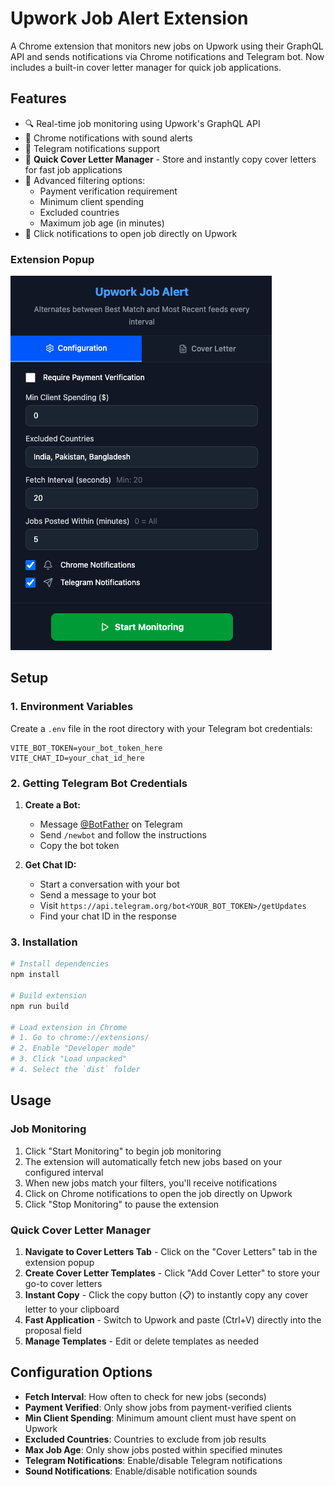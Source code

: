 # Upwork Job Alert Extension

A Chrome extension that monitors new jobs on Upwork using their GraphQL API and sends notifications via Chrome notifications and Telegram bot. Now includes a built-in cover letter manager for quick job applications.

## Features

- 🔍 Real-time job monitoring using Upwork's GraphQL API
- 📱 Chrome notifications with sound alerts
- 💬 Telegram notifications support
- 📝 **Quick Cover Letter Manager** - Store and instantly copy cover letters for fast job applications
- 🎯 Advanced filtering options:
  - Payment verification requirement
  - Minimum client spending
  - Excluded countries
  - Maximum job age (in minutes)
- 🔗 Click notifications to open job directly on Upwork



### Extension Popup

![Extension Configuration](screenshots/extension-config.png)

## Setup

### 1. Environment Variables

Create a `.env` file in the root directory with your Telegram bot credentials:

```env
VITE_BOT_TOKEN=your_bot_token_here
VITE_CHAT_ID=your_chat_id_here
```

### 2. Getting Telegram Bot Credentials

1. **Create a Bot:**

   - Message [@BotFather](https://t.me/BotFather) on Telegram
   - Send `/newbot` and follow the instructions
   - Copy the bot token

2. **Get Chat ID:**
   - Start a conversation with your bot
   - Send a message to your bot
   - Visit `https://api.telegram.org/bot<YOUR_BOT_TOKEN>/getUpdates`
   - Find your chat ID in the response

### 3. Installation

```bash
# Install dependencies
npm install

# Build extension
npm run build

# Load extension in Chrome
# 1. Go to chrome://extensions/
# 2. Enable "Developer mode"
# 3. Click "Load unpacked"
# 4. Select the `dist` folder
```

## Usage

### Job Monitoring

1. Click "Start Monitoring" to begin job monitoring
2. The extension will automatically fetch new jobs based on your configured interval
3. When new jobs match your filters, you'll receive notifications
4. Click on Chrome notifications to open the job directly on Upwork
5. Click "Stop Monitoring" to pause the extension

### Quick Cover Letter Manager

1. **Navigate to Cover Letters Tab** - Click on the "Cover Letters" tab in the extension popup
2. **Create Cover Letter Templates** - Click "Add Cover Letter" to store your go-to cover letters
3. **Instant Copy** - Click the copy button (📋) to instantly copy any cover letter to your clipboard
4. **Fast Application** - Switch to Upwork and paste (Ctrl+V) directly into the proposal field
5. **Manage Templates** - Edit or delete templates as needed


## Configuration Options

- **Fetch Interval**: How often to check for new jobs (seconds)
- **Payment Verified**: Only show jobs from payment-verified clients
- **Min Client Spending**: Minimum amount client must have spent on Upwork
- **Excluded Countries**: Countries to exclude from job results
- **Max Job Age**: Only show jobs posted within specified minutes
- **Telegram Notifications**: Enable/disable Telegram notifications
- **Sound Notifications**: Enable/disable notification sounds
